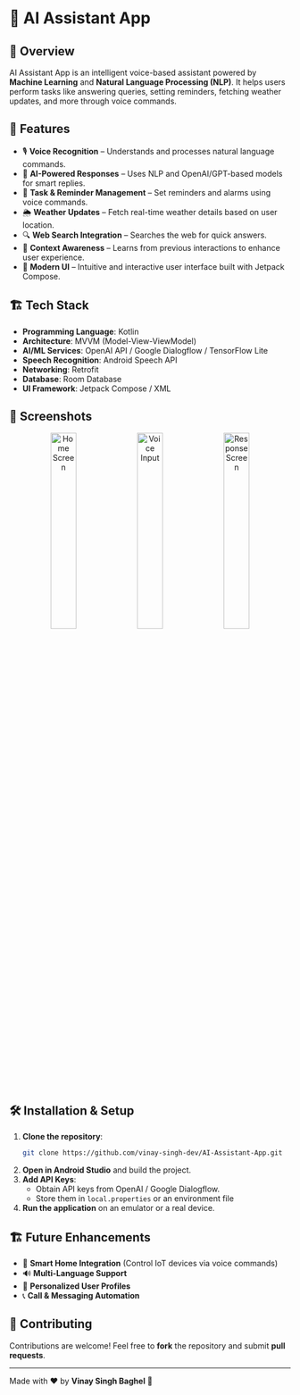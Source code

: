 # 🤖 AI Assistant App

## 📌 Overview
AI Assistant App is an intelligent voice-based assistant powered by **Machine Learning** and **Natural Language Processing (NLP)**. It helps users perform tasks like answering queries, setting reminders, fetching weather updates, and more through voice commands.

## 🚀 Features
- 🎙 **Voice Recognition** – Understands and processes natural language commands.
- 🧠 **AI-Powered Responses** – Uses NLP and OpenAI/GPT-based models for smart replies.
- 📅 **Task & Reminder Management** – Set reminders and alarms using voice commands.
- 🌦 **Weather Updates** – Fetch real-time weather details based on user location.
- 🔍 **Web Search Integration** – Searches the web for quick answers.
- 📌 **Context Awareness** – Learns from previous interactions to enhance user experience.
- 🎨 **Modern UI** – Intuitive and interactive user interface built with Jetpack Compose.
 
## 🏗 Tech Stack
- **Programming Language**: Kotlin
- **Architecture**: MVVM (Model-View-ViewModel)
- **AI/ML Services**: OpenAI API / Google Dialogflow / TensorFlow Lite
- **Speech Recognition**: Android Speech API
- **Networking**: Retrofit
- **Database**: Room Database
- **UI Framework**: Jetpack Compose / XML

## 📲 Screenshots
<p align="center">
  <img src="https://via.placeholder.com/300" width="30%" alt="Home Screen"/>
  <img src="https://via.placeholder.com/300" width="30%" alt="Voice Input"/>
  <img src="https://via.placeholder.com/300" width="30%" alt="Response Screen"/>
</p>

## 🛠 Installation & Setup
1. **Clone the repository**:
   ```sh
   git clone https://github.com/vinay-singh-dev/AI-Assistant-App.git
   ```
2. **Open in Android Studio** and build the project.
3. **Add API Keys**:
   - Obtain API keys from OpenAI / Google Dialogflow.
   - Store them in `local.properties` or an environment file
4. **Run the application** on an emulator or a real device.

## 🏗 Future Enhancements
- 🔗 **Smart Home Integration** (Control IoT devices via voice commands)
- 🔊 **Multi-Language Support**
- 📝 **Personalized User Profiles**
- 📞 **Call & Messaging Automation**

## 🙌 Contributing
Contributions are welcome! Feel free to **fork** the repository and submit **pull requests**.

---
Made with ❤️ by **Vinay Singh Baghel** 🚀
